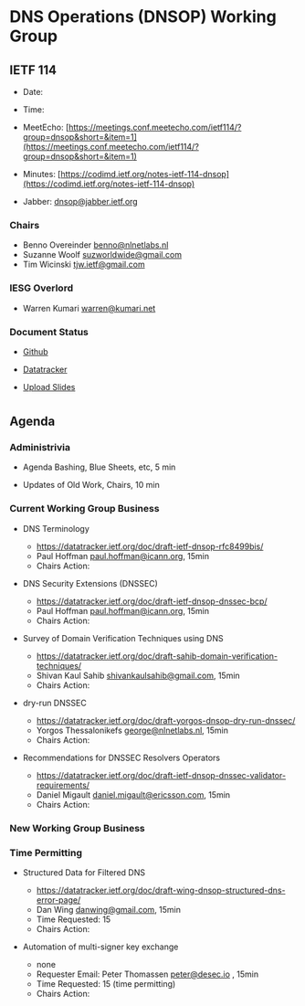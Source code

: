 
# DNS Operations (DNSOP) Working Group
## IETF 114


* Date:
* Time:
* MeetEcho: [https://meetings.conf.meetecho.com/ietf114/?group=dnsop&short=&item=1](https://meetings.conf.meetecho.com/ietf114/?group=dnsop&short=&item=1)
* Minutes: [https://codimd.ietf.org/notes-ietf-114-dnsop](https://codimd.ietf.org/notes-ietf-114-dnsop)

* Jabber:  [dnsop@jabber.ietf.org](dnsop@jabber.ietf.org)

### Chairs
* Benno Overeinder [benno@nlnetlabs.nl](benno@nlnetlabs.nl)
* Suzanne Woolf [suzworldwide@gmail.com](suzworldwide@gmail.com)
* Tim Wicinski [tjw.ietf@gmail.com](tjw.ietf@gmail.com)

### IESG Overlord
* Warren Kumari [warren@kumari.net](warren@kumari.net)

### Document Status
* [Github](https://github.com/ietf-wg-dnsop/wg-materials/blob/main/dnsop-document-status.md)
* [Datatracker](https://datatracker.ietf.org/wg/dnsop/documents/)

* [Upload Slides](https://datatracker.ietf.org/meeting/114/session/dnsop)



#
## Agenda

### Administrivia

* Agenda Bashing, Blue Sheets, etc, 5 min

* Updates of Old Work, Chairs, 10 min

### Current Working Group Business


*   DNS Terminology
    - https://datatracker.ietf.org/doc/draft-ietf-dnsop-rfc8499bis/
    - Paul Hoffman <paul.hoffman@icann.org>, 15min 
    - Chairs Action:

*   DNS Security Extensions (DNSSEC)
    - https://datatracker.ietf.org/doc/draft-ietf-dnsop-dnssec-bcp/
    - Paul Hoffman <paul.hoffman@icann.org>, 15min 
    - Chairs Action:

*   Survey of Domain Verification Techniques using DNS
    - https://datatracker.ietf.org/doc/draft-sahib-domain-verification-techniques/
    - Shivan Kaul Sahib <shivankaulsahib@gmail.com>, 15min 
    - Chairs Action:

*   dry-run DNSSEC
    - https://datatracker.ietf.org/doc/draft-yorgos-dnsop-dry-run-dnssec/
    - Yorgos Thessalonikefs <george@nlnetlabs.nl>, 15min 
    - Chairs Action:

*   Recommendations for DNSSEC Resolvers Operators
    - https://datatracker.ietf.org/doc/draft-ietf-dnsop-dnssec-validator-requirements/
    - Daniel Migault daniel.migault@ericsson.com, 15min 
    - Chairs Action:


### New Working Group Business



### Time Permitting


*   Structured Data for Filtered DNS
    - https://datatracker.ietf.org/doc/draft-wing-dnsop-structured-dns-error-page/
    - Dan Wing <danwing@gmail.com>, 15min 
    - Time Requested: 15
    - Chairs Action:

*   Automation of multi-signer key exchange
    - none
    - Requester Email: Peter Thomassen <peter@desec.io> , 15min
    - Time Requested: 15 (time permitting)
    - Chairs Action:
